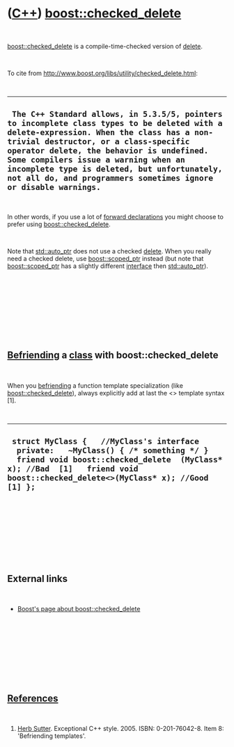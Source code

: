 



 

 

 

 

 

([C++](Cpp.md)) [boost::checked\_delete](CppChecked_delete.md)
================================================================

 

[boost::checked\_delete](CppChecked_delete.md) is a
compile-time-checked version of [delete](CppDelete.md).

 

To cite from <http://www.boost.org/libs/utility/checked_delete.html>:

 

  -----------------------------------------------------------------------------------------------------------------------------------------------------------------------------------------------------------------------------------------------------------------------------------------------------------------------------------------------------------------------------------------
  ` The C++ Standard allows, in 5.3.5/5, pointers to incomplete class types to be deleted with a delete-expression. When the class has a non-trivial destructor, or a class-specific operator delete, the behavior is undefined. Some compilers issue a warning when an incomplete type is deleted, but unfortunately, not all do, and programmers sometimes ignore or disable warnings.`
  -----------------------------------------------------------------------------------------------------------------------------------------------------------------------------------------------------------------------------------------------------------------------------------------------------------------------------------------------------------------------------------------

 

In other words, if you use a lot of [forward
declarations](CppForwardDeclaration.md) you might choose to prefer
using [boost::checked\_delete](CppChecked_delete.md).

 

Note that [std::auto\_ptr](CppAuto_ptr.md) does not use a checked
[delete](CppDelete.md). When you really need a checked delete, use
[boost::scoped\_ptr](CppScoped_ptr.md) instead (but note that
[boost::scoped\_ptr](CppScoped_ptr.md) has a slightly different
[interface](CppInterface.md) then [std::auto\_ptr](CppAuto_ptr.md)).

 

 

 

 

 

[Befriending](CppFriend.md) a [class](CppClass.md) with boost::checked\_delete
--------------------------------------------------------------------------------

 

When you [befriending](CppFriend.md) a function template specialization
(like [boost::checked\_delete](CppChecked_delete.md)), always
explicitly add at last the &lt;&gt; template syntax \[1\].

 

  ------------------------------------------------------------------------------------------------------------------------------------------------------------------------------------------------------------------------
  ` struct MyClass {   //MyClass's interface   private:   ~MyClass() { /* something */ }   friend void boost::checked_delete  (MyClass* x); //Bad  [1]   friend void boost::checked_delete<>(MyClass* x); //Good [1] };`
  ------------------------------------------------------------------------------------------------------------------------------------------------------------------------------------------------------------------------

 

 

 

 

 

External links
--------------

 

-   [Boost's page about
    boost::checked\_delete](http://www.boost.org/libs/utility/checked_delete.html)

 

 

 

 

 

[References](CppReferences.md)
-------------------------------

 

1.  [Herb Sutter](CppHerbSutter.md). Exceptional C++ style. 2005.
    ISBN: 0-201-76042-8. Item 8: 'Befriending templates'.

 

 

 

 

 





 



